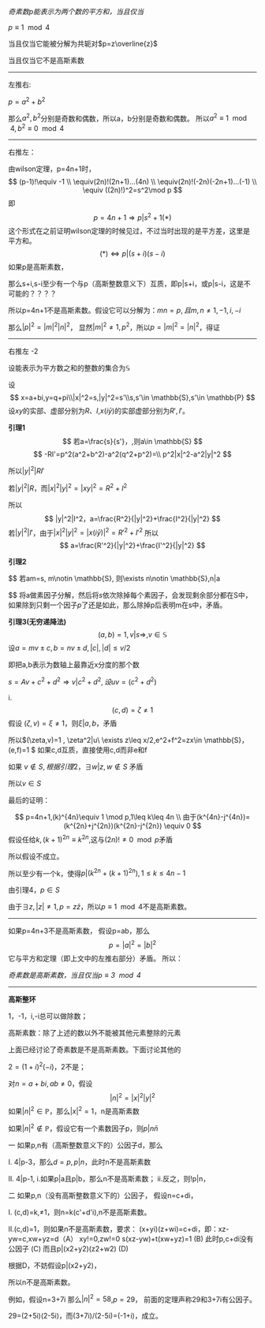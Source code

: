 *奇素数p能表示为两个数的平方和，当且仅当*

$p\equiv 1 \mod 4$

当且仅当它能被分解为共轭对$p=z\overline{z}$

当且仅当它不是高斯素数

---
左推右:

$p=a^2+b^2$

那么$a^2,b^2$分别是奇数和偶数，所以a，b分别是奇数和偶数。
所以$a^2\equiv 1\mod 4,b^2 \equiv 0 \mod 4$

---
右推左：

由wilson定理，p=4n+1时，
$$
(p-1)!\equiv -1 \\
\equiv(2n)!(2n+1)...(4n) \\
\equiv(2n)!(-2n)(-2n+1)...(-1) \\
\equiv ((2n)!)^2=s^2\mod p
$$
即
$$
p=4n+1\Rightarrow p|s^2+1(*)
$$
这个形式在之前证明wilson定理的时候见过，不过当时出现的是平方差，这里是平方和。
$$
(*)\Leftrightarrow p|(s+i)(s-i)
$$
如果p是高斯素数，

那么s+i,s-i至少有一个与p（高斯整数意义下）互质，即p|s+i，或p|s-i，这是不可能的？？？？

所以p=4n+1不是高斯素数。假设它可以分解为：$mn=p,且m,n\neq 1,-1,i,-i$

那么$|p|^2=|m|^2|n|^2$，
显然$|m|^2\neq 1,p^2$，所以$p=|m|^2=|n|^2$，得证



---

右推左 -2

设能表示为平方数之和的整数的集合为$\mathbb{S}$


设
$$
x=a+bi,y=q+pi\\|x|^2=s,|y|^2=s'\\s,s'\in \mathbb{S},s'\in \mathbb{P}
$$
设$xy$的实部、虚部分别为$R、I$,$x(i\bar{y})$的实部虚部分别为$R',I'$。

**引理1**
$$
若a=\frac{s}{s'}，,则a\in \mathbb{S}
$$
$$
-RI'=p^2(a^2+b^2)-a^2(q^2+p^2)=\\
p^2|x|^2-a^2|y|^2
$$



所以$|y|^2|RI'$

若$|y|^2|R$，而$|x|^2|y|^2=|xy|^2=R^2+I^2$

所以
$$
|y|^2|I^2，a=\frac{R^2}{|y|^2}+\frac{I^2}{|y|^2}
$$
若$|y|^2|I'$，由于$|x|^2|y|^2=|x(i\bar{y})|^2=R'^2+I'^2$
所以
$$
a=\frac{R'^2}{|y|^2}+\frac{I'^2}{|y|^2}
$$

**引理2**

$$
若am=s, m\notin  \mathbb{S},
则\exists n\notin  \mathbb{S},n|a


$$
将a做素因子分解，然后将$s$依次除掉每个素因子，会发现剩余部分都在S中，如果除到只剩一个因子$p$了还是如此，那么除掉p后表明m在s中，矛盾。

**引理3(无穷递降法)**
$$
(a,b)=1,v|s\Rightarrow,v\in \mathbb{S}
$$
设$a=mv\pm c,b=nv\pm d,|c|,|d|\leq v/2$

即把a,b表示为数轴上最靠近x分度的那个数

$s=Av+c^2+d^2\Rightarrow v|c^2+d^2,设uv=(c^2+d^2)$

i.
$$
(c,d)=\zeta\neq 1$$
假设 $(\zeta,v)=\xi\neq1$，则$\xi|a,b$，矛盾

所以$(\zeta,v)=1 , \zeta^2|u\\
\exists z\leq x/2,e^2+f^2=zx\in \mathbb{S}，(e,f)=1
$
如果c,d互质，直接使用c,d而非e和f

如果
$v \notin S,根据引理2，\exists w|z,w\notin S$
矛盾

所以$v\in S$

最后的证明：

$$
p=4n+1,(k)^{4n}\equiv 1 \mod p,1\leq k\leq 4n \\
由于(k^{4n}-j^{4n})=(k^{2n}+j^{2n})(k^{2n}-j^{2n})
\equiv 0
$$
假设任给$k,{(k+1)}^{2n}\equiv{k}^{2n}$,这与$(2n)!\neq 0\mod p$矛盾

所以假设不成立。

所以至少有一个k，使得$p|(k^{2n}+(k+1)^{2n}),1\leq k\leq 4n-1$

由引理4，$p\in S$

由于$\exists z,|z|\neq 1,p=z\bar{z}$，所以$p\equiv 1\mod 4$不是高斯素数。

---
如果p=4n+3不是高斯素数，
假设p=ab，那么
$$
p=|a|^2=|b|^2
$$
它与平方和定理（即上文中的左推右部分）矛盾。
所以：

*奇素数是高斯素数，当且仅当$p\equiv 3\mod 4$*


---
**高斯整环**

1，-1，i,-i总可以做除数；

高斯素数：除了上述的数以外不能被其他元素整除的元素

上面已经讨论了奇素数是不是高斯素数。下面讨论其他的

$2=(1+i)^2(-i)$，2不是；

对$n=a+bi,ab\neq 0$，假设
$$
|n|^2=|x|^2|y|^2
$$
如果$|n|^2\in \mathbb{P}$，那么$|x|^2=1$，n是高斯素数


如果$|n|^2\notin \mathbb{P}$，假设它有一个素数因子p，则$p|n\bar{n}$


一 如果p,n有（高斯整数意义下的）公因子d，那么

I. 4|p-3，那么$d=p,p|n$，此时n不是高斯素数

II. 4|p-1,
    i.如果p|a且p|b，那么n不是高斯素数；
    ii.反之，则!p|n，

二 如果p,n（没有高斯整数意义下的）公因子，
假设n=c+di，


I. (c,d)=k,≠1，则n=k(c'+d'i),n不是高斯素数。

II.(c,d)=1，则如果n不是高斯素数，要求：
(x+yi)(z+wi)=c+di，即：xz-yw=c,xw+yz=d（A）
xy!=0,zw!=0
s(xz-yw)+t(xw+yz)=1 (B)
此时p,c+di没有公因子 (C)
而且p|(x2+y2)(z2+w2) (D)

根据D，不妨假设p|(x2+y2)，


所以n不是高斯素数。

例如，假设n=3+7i
那么$|n|^2=58$,$p=29$，
前面的定理声称29和3+7i有公因子。

29=(2+5i)(2-5i)，而(3+7i)/(2-5i)=(-1+i)，成立。

